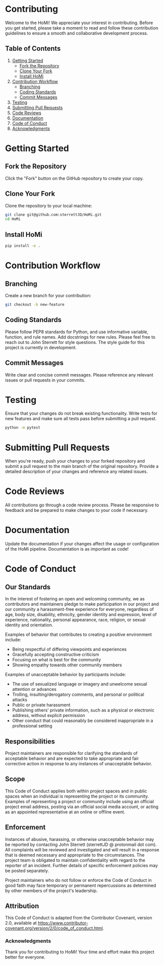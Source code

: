 # Contributing

Welcome to the HoMi! We appreciate your interest in contributing. Before you get started, please take a moment to read and follow these contribution guidelines to ensure a smooth and collaborative development process.

## Table of Contents

1. [Getting Started](#getting-started)
    - [Fork the Repository](#fork-the-repository)
    - [Clone Your Fork](#clone-your-fork)
    - [Install HoMi](#install-dependencies)
2. [Contribution Workflow](#contribution-workflow)
    - [Branching](#branching)
    - [Coding Standards](#coding-standards)
    - [Commit Messages](#commit-messages)
3. [Testing](#testing)
4. [Submitting Pull Requests](#submitting-pull-requests)
5. [Code Reviews](#code-reviews)
6. [Documentation](#documentation)
7. [Code of Conduct](#code-of-conduct)
8. [Acknowledgments](#acknowledgments)

# Getting Started

## Fork the Repository

Click the "Fork" button on the GitHub repository to create your copy.

## Clone Your Fork

Clone the repository to your local machine:

```bash
git clone git@github.com:sterrettJD/HoMi.git
cd HoMi
```

## Install HoMi
```bash
pip install -e .
```

# Contribution Workflow
## Branching
Create a new branch for your contribution:

```bash
git checkout -b new-feature
```

## Coding Standards
Please follow PEP8 standards for Python, and use informative variable, function, and rule names. Add docstrings for new rules. Please feel free to reach out to John Sterrett for style questions. The style guide for this project is currently in development.

## Commit Messages
Write clear and concise commit messages. Please reference any relevant issues or pull requests in your commits.

# Testing
Ensure that your changes do not break existing functionality. Write tests for new features and make sure all tests pass before submitting a pull request.

```bash
python -m pytest
```

# Submitting Pull Requests
When you're ready, push your changes to your forked repository and submit a pull request to the main branch of the original repository. Provide a detailed description of your changes and reference any related issues.

# Code Reviews
All contributions go through a code review process. Please be responsive to feedback and be prepared to make changes to your code if necessary.

# Documentation
Update the documentation if your changes affect the usage or configuration of the HoMi pipeline. Documentation is as important as code!

# Code of Conduct

## Our Standards

In the interest of fostering an open and welcoming community, we as contributors and maintainers pledge to make participation in our project and our community a harassment-free experience for everyone, regardless of age, body size, disability, ethnicity, gender identity and expression, level of experience, nationality, personal appearance, race, religion, or sexual identity and orientation.


Examples of behavior that contributes to creating a positive environment include:

- Being respectful of differing viewpoints and experiences
- Gracefully accepting constructive criticism
- Focusing on what is best for the community
- Showing empathy towards other community members

Examples of unacceptable behavior by participants include:

- The use of sexualized language or imagery and unwelcome sexual attention or advances
- Trolling, insulting/derogatory comments, and personal or political attacks
- Public or private harassment
- Publishing others' private information, such as a physical or electronic address, without explicit permission
- Other conduct that could reasonably be considered inappropriate in a professional setting

## Responsibilities
Project maintainers are responsible for clarifying the standards of acceptable behavior and are expected to take appropriate and fair corrective action in response to any instances of unacceptable behavior.

## Scope
This Code of Conduct applies both within project spaces and in public spaces when an individual is representing the project or its community. Examples of representing a project or community include using an official project email address, posting via an official social media account, or acting as an appointed representative at an online or offline event.

## Enforcement
Instances of abusive, harassing, or otherwise unacceptable behavior may be reported by contacting John Sterrett (sterrettJD @ protonmail dot com). All complaints will be reviewed and investigated and will result in a response that is deemed necessary and appropriate to the circumstances. The project team is obligated to maintain confidentiality with regard to the reporter of an incident. Further details of specific enforcement policies may be posted separately.

Project maintainers who do not follow or enforce the Code of Conduct in good faith may face temporary or permanent repercussions as determined by other members of the project's leadership.

## Attribution
This Code of Conduct is adapted from the Contributor Covenant, version 2.0, available at https://www.contributor-covenant.org/version/2/0/code_of_conduct.html.


### Acknowledgments
Thank you for contributing to HoMi! Your time and effort make this project better for everyone.